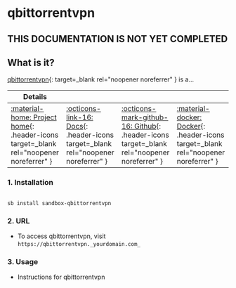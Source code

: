 # qbittorrentvpn

## THIS DOCUMENTATION IS NOT YET COMPLETED

## What is it?

[qbittorrentvpn](https://qbittorrentvpn.url){: target=_blank rel="noopener noreferrer" } is a...

| Details     |             |             |             |
|-------------|-------------|-------------|-------------|
| [:material-home: Project home](https://qbittorrentvpn.url){: .header-icons target=_blank rel="noopener noreferrer" } | [:octicons-link-16: Docs](https://qbittorrentvpn.docs.url){: .header-icons target=_blank rel="noopener noreferrer" } | [:octicons-mark-github-16: Github](https://github.com/qbittorrentvpn/qbittorrentvpn){: .header-icons target=_blank rel="noopener noreferrer" } | [:material-docker: Docker](https://hub.docker.com/r/qbittorrentvpn/qbittorrentvpn){: .header-icons target=_blank rel="noopener noreferrer" }|

### 1. Installation

``` shell

sb install sandbox-qbittorrentvpn

```

### 2. URL

- To access qbittorrentvpn, visit `https://qbittorrentvpn._yourdomain.com_`

### 3. Usage

- Instructions for qbittorrentvpn
